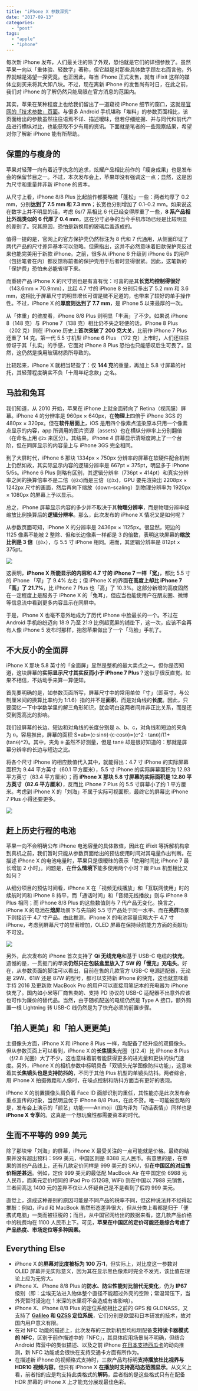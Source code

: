 ```yaml
---
title: "iPhone X 参数深究"
date: "2017-09-13"
categories: 
  - "post"
tags: 
  - "apple"
  - "iphone"
---
```


每次新 iPhone 发布，人们最关注的除了外观，恐怕就是它们的详细参数了。虽然苹果一向以「重体验、轻数字」著称，但它越是对那些具体数字顾左右而言他，外界就越是渴望一探究竟。也正因此，每当 iPhone 正式发售，就有 iFixit 这样的媒体立刻买来将其大卸八块。不过，现在离新 iPhone 的发售尚有时日，在此之前，我们对 iPhone 的了解仍然只能局限在官方消息的范围内。

其实，苹果在某种程度上也给我们留出了一道窥视 iPhone 细节的窗口，这就是[官网的「技术参数」页面](https://www.apple.com/cn/iphone/compare/)。与很多 Android 手机堪称「堆料」的参数页面相比，该页面给出的参数虽然往往语焉不详、描述暧昧，但若仔细挖掘、并与同代和前代产品进行横纵对比，也能获取不少有用的资讯。下面就是笔者的一些观察结果，希望对你了解新 iPhone 能有所帮助。

## 保重的与瘦身的

苹果对轻薄一向有着近乎执念的追求，炫耀产品相比前作的「瘦身成果」也是发布会的保留节目之一。不过，本次发布会上，苹果却没有强调这一点；显然，这是因为尺寸和重量并非新 iPhone 的资本。

从尺寸上看，iPhone 8/8 Plus 比起前作都要略微「蓬松」一些：两者均厚了 0.2 mm，分别**达到了 7.5 mm 和 7.3 mm**；长宽也分别增加了 0.1–0.2 mm。如果说这在数字上并不明显的话，考虑 6s/7 系相比 6 代已经变得厚重了一些，**8 系产品相比外观类似的 6 代厚了 0.4 mm**，这在分寸必争的当今手机市场已经是比较明显的差别了。究其原因，恐怕是新换用的玻璃后盖造成的。

值得一提的是，官网上的官方保护壳仍然标注为 8 代和 7 代通用，从侧面印证了两代产品的尺寸差异基本可以忽略。但需指出，这并不必然意味着旧款保护壳反过来也能完美用于新款 iPhone。之前，很多从 iPhone 6 升级到 iPhone 6s 的用户（包括笔者在内）都反馈称前者的保护壳用于后者时显得很紧。因此，这笔新的「保护费」恐怕未必能省得下来。

而重磅产品 iPhone X 的尺寸则也是有喜有忧：可喜的是其**长宽均控制得很好**（143.6mm × 70.9mm），比起 4.7 寸的 iPhone 8 分别只多出了 5.2 mm 和 3.6 mm，这相比于屏幕尺寸的明显增长可谓是微不足道的，也带来了较好的单手操作性。不过，iPhone X 的**厚度则达到了 7.7 mm**，是 iPhone 5 以来最厚的一次。

从「体重」的维度看，iPhone 8/8 Plus 则明显「丰满」了不少。如果说 iPhone 8（148 克）与 iPhone 7（138 克）相比仍不失之轻便的话，iPhone 8 Plus（202 克）则在 iPhone 历史上**首次突破了 200 克大关**，比前作 iPhone 7 Plus 还重了 14 克。第一代 5.5 寸机型 iPhone 6 Plus （172 克）上市时，人们还往往惊讶于其「扎实」的手感，它面对 iPhone 8 Plus 恐怕也只能感叹后生可畏了。显然，这仍然是换用玻璃材质所导致的。

比较起来，iPhone X 就相当轻盈了：仅 **144 克**的重量，再加上 5.8 寸屏幕的衬托，其轻薄程度确实不负「十周年纪念款」之名。

## 马脸和兔耳

我们知道，从 2010 开始，苹果在 iPhone 上就全面转向了 Retina（视网膜）屏幕。iPhone 4 的分辨率是 960px × 640px，在**物理上**四倍于 iPhone 3GS 的 480px × 320px。但在**软件层面上**，iOS 是用四个像素点渲染原本只用一个像素点显示的内容，app 所调用的图片资源（assets）也在横纵分辨率上分别翻倍（在命名上用 `@2x` 来区分）。其结果，iPhone 4 屏幕显示清晰度跨上了一个台阶，但在同屏显示的内容量上与 iPhone 3GS 完全相同。

到了大屏时代，iPhone 6 那块 1334px × 750px 分辨率的屏幕在软硬件配合机制上仍然如故，其实际显示内容的逻辑分辨率是 667pt × 375pt，明显多于 iPhone 5/5s。iPhone 6 Plus 则略有区别，其逻辑分辨率（736pt × 414pt）和真实分辨率之间的换算倍率不是二倍（`@2x`)而是三倍（`@3x`)，GPU 要先渲染出 2208px × 1242px 尺寸的画面，然后再向下缩放（down-scaling）到物理分辨率为 1920px × 1080px 的屏幕上予以显示。

总之，iPhone 屏幕显示内容的多少并不取决于其**物理分辨率**，而是物理分辨率经缩放比例换算后的**逻辑分辨率**。那么，此次发布的 iPhone X 情况又是如何呢？

从参数页面可知，iPhone X 的分辨率是 2436px × 1125px。很显然，短边的 1125 像素不能被 2 整除、但和长边像素一样都是 3 的倍数，表明这块屏幕的**缩放比例是 3 倍**（`@3x`），与 5.5 寸 iPhone 相同。进而，其逻辑分辨率是 812pt × 375pt。

![](https://ws1.sinaimg.cn/large/006tKfTcly1fjvv8d1iqfj31kw16otbd.jpg)

这表明，**iPhone X 所能显示的内容和 4.7 寸的 iPhone 7 一样「宽」**，都比 5.5 寸的 iPhone 「窄」了 9.4% 左右；但 iPhone X 的界面**在高度上却比 iPhone 7 「高」了 21.7%**，比 iPhone 7 Plus 也「高」了 10.3%。这部分新增的高度固然在一定程度上是服务于 iPhone X 的「兔耳」，但应当也能使用户在朋友圈、微博等信息流中看到更多内容显示在同屏中。

于是，iPhone X 也毫不意外地成为了历代 iPhone 中脸最长的一个。不过在 Android 手机纷纷迈向 18:9 乃至 21:9 比例超宽屏的铺垫下，这一次，应该不会再有人像 iPhone 5 发布时那样，抱怨苹果做出了一个「马脸」手机了。

## 不大反小的全面屏

iPhone X 那块 5.8 英寸的「全面屏」显然是整机的最大卖点之一。但你是否知道，这块屏幕的**实际显示尺寸其实反而小于 iPhone 7 Plus**？这似乎很反直觉。如果不相信，不妨动手来算一算便知。

首先要明确的是，如参数页面所写，屏幕尺寸中的常用单位「寸」（即英寸，与公制厘米间的换算比率约为 1:1.6）指的并不是**面积**，而是对角线的**长度**。因此，只要回忆一下中学数学里的解三角形知识，就会明白这两者间并非正比关系，而是还受到宽高比的影响。

我们设屏幕的长边、短边和对角线的长度分别是 a、b、c，对角线和短边的夹角为 ⍬。容易推出，屏幕的面积 S=ab=(c·sin⍬)·(c·cos⍬)=(c^2 · tan⍬)/(1+(tan⍬)^2)。其中，夹角 ⍬ 虽然不好测量，但是 tan⍬ 却是很好知道的：那就是屏幕分辨率的长边与短边之比。

将各个尺寸 iPhone 的相应数值代入其中，就能得出：4.7 寸 iPhone 的实际屏幕面积为 9.44 平方英寸（60.1 平方厘米），5.5 寸 iPhone 的实际屏幕面积为 12.93 平方英寸（83.4 平方厘米）；而 **iPhone X 那块 5.8 寸屏幕的实际面积是 12.80 平方英寸（82.6 平方厘米）**，反而比 iPhone 7 Plus 的 5.5 寸屏幕小了约 1 平方厘米。考虑到 iPhone X 的「刘海」不属于实际可视面积，最终它的屏幕比 iPhone 7 Plus 小得还要更多。

![](https://ws2.sinaimg.cn/large/006tKfTcly1fjvv8al50wj31kw16o0v3.jpg)

## 赶上历史行程的电池

苹果一向不会明确公布 iPhone 电池容量的具体数值，因此在 iFixit 等拆解机构拿到真机之前，我们暂时只能从参数页面给出的预估使用时间对其电量作出判断。在描述 iPhone X 的电池电量时，苹果只是很暧昧的表示「使用时间比 iPhone 7 最长增加 2 小时」。问题是，在**什么情境下**能多使用两个小时？跟 Plus 机型相比又如何？

从细分项目的预估时间看，iPhone X 在「视频无线播放」和「互联网使用」时的续航时间和 iPhone 8 持平，而「通话时间」和「音频无线播放」则与 iPhone 8 Plus 相同；而 iPhone 8/8 Plus 的这些数值则与 7 代产品无变化。换言之，iPhone X 的电池在**熄屏**场景下与先前的 5.5 寸产品处于同一水平、而在**亮屏**场景下则接近于 4.7 寸产品。由此推测，iPhone X 的电池容量应略大于 4.7 寸 iPhone，考虑到屏幕尺寸的显著增加，OLED 屏幕在保持续航能力方面的贡献功不可没。

![](https://ws2.sinaimg.cn/large/006tKfTcly1fjvv8ivj00j31120kuwgx.jpg)

另外，此次发布的 iPhone 首次支持了 **Qi 无线充电**和基于 USB-C 电缆的**快充**。遗憾的是，一贯抠门的苹果**仍然只在包装盒里放入了 5W 的「慢充」充电头**。好在，从参数页面的脚注可以看出，目前在售的几款官方 USB-C 电源适配器，无论是 29W、61W 还是 87W 的型号，都可以支持新 iPhone 的快充，这也就意味着手持 2016 及更新款 MacBook Pro 的用户可以直接用笔记本的充电器为 iPhone 快充了。国内如小米等厂商售卖的、支持 PD 协议的 USB-C 适配器不出意外应该也可作为廉价的替代品。当然，由于随机配送的电缆仍然是 Type A 接口，额外购置一根 Lightning 转 USB-C 线仍然是为了快充必须的前置步骤。

## 「拍人更美」和「拍人更更美」

主摄像头方面，iPhone X 和 iPhone 8 Plus 一样，均配备了经升级的双摄像头。但从参数页面上可以看到，iPhone X 的**长焦镜头**光圈（ƒ/2.4）比 iPhone 8 Plus （ƒ/2.8 光圈）大了不少，这也意味着前者能获得更多的进光量和更快的快门速度。另外，iPhone X 的相机参数中标明具备「双镜头光学图像防抖功能」，这意味着其**长焦镜头也是支持防抖的**，不同于其他 Plus 机型的单镜头防抖。两者综合，用 iPhone X 拍摄微距和人像时，在噪点控制和防抖方面当有更好的表现。

iPhone X 的前置摄像头肩负着 Face ID 面部识别的重任，其性能亦是此次发布会重点宣传的对象，当然明显优于 iPhone 8/8 Plus，在此不赘。唯一可能被忽略的是，发布会上演示的「颜艺」功能——Animoji（国内译为「动话表情」）同样也是 **iPhone X 专享**的。这真是一个想玩魔性都需要资本的时代。

## 生而不平等的 999 美元

除了那块带「刘海」的屏幕，iPhone X 最受关注的一点可能就是价格。最终的结果并没有超出预料：999 美元，中国区则是 8388 元人民币。有意思的是，在苹果的其他产品线上，还有几款定价同样是 999 美元的 SKU，但**在中国区的对应售价相差甚远**。例如，定价 999 美元的最低配 MacBook Air 在中国定价 6988 元人民币，而美元定价相同的 iPad Pro (512GB, WiFi) 则在中国以 7988 元销售，三者间高达 1400 元的差异不仅让人怀疑自己是不是看到了假的 999 美元。

直觉上，造成这种差别的原因可能是不同产品的税率不同，但这种说法并不经得起推敲：例如，iPad 和 MacBook 虽然形态差异很大，但从分类上看都是归于「便携式电脑」一类而被征税的；而且，从中国官网给出的数据来看，这几款产品价格中的税费均在 1100 人民币上下。可见，**苹果在中国区的定价可能还是综合考虑了产品热度、市场定位等多种因素。**

## Everything Else

- iPhone X 的**屏幕对比度被标为 100 万:1**，但实际上，对比度这一参数对 OLED 屏幕并无实际意义，因为其在显示黑色像素时完全不发光，该比值在理论上应为无穷大。
- iPhone X、iPhone 8/8 Plus 的**防水、防尘性能对比前代无变化**，仍为 **IP67** 级别（即：尘埃无法进入物体整个直径不能超过外壳的空隙；常温常压下，当外壳暂时浸泡在 1 米深的水里将不会造成有害影响）。
- iPhone X、iPhone 8/8 Plus 的定位系统相比之前的 GPS 和 GLONASS，又支持了 **[Galileo](https://zh.wikipedia.org/wiki/%E4%BC%BD%E5%88%A9%E7%95%A5%E5%AE%9A%E4%BD%8D%E7%B3%BB%E7%B5%B1) 和 [QZSS](https://zh.wikipedia.org/wiki/%E6%BA%96%E5%A4%A9%E9%A0%82%E8%A1%9B%E6%98%9F%E7%B3%BB%E7%B5%B1) 定位系统**，它们分别是欧盟和日本研发的技术，故对国内用户意义有限。
- 在对 NFC 功能的描述上，此次发布的三款新机型均标明配备**支持读卡器模式的 NFC**，区别于前作描述中的「NFC」，其具体应用场景尚不明确，但结合 Android 阵营中的类似描述、以及之前 iPhone [在日本支持西瓜卡](https://www.apple.com/newsroom/2016/09/apple-pay-coming-to-japan-with-iphone-7/)的动向推测，新 NFC 功能或会很快在支持交通卡方面有所作为。
- 在描述新 iPhone 的视频格式支持时，三款产品均标明**支持播放杜比视界与 HDR10 视频内容**，但只有 iPhone X **在播放时支持高动态范围显示**。从文义上看，前者指的应是均支持此类格式的**解码**，后者指的是这些格式只有在配备 HDR 屏幕的 iPhone X 上才能充分展现最佳色彩。
